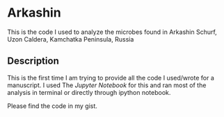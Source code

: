 # Arkashin
This is the code I used to analyze the microbes found in Arkashin Schurf, Uzon Caldera, Kamchatka Peninsula, Russia

## Description
This is the first time I am trying to provide all the code I used/wrote for a manuscript. I used The *Jupyter Notebook* for this and ran most of the analysis in terminal or directly through ipython notebook.

Please find the code in my gist.

